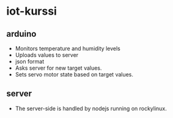 # iot-kurssi

## arduino
- Monitors temperature and humidity levels
- Uploads values to server
- json format
- Asks server for new target values.
- Sets servo motor state based on target values.

## server
- The server-side is handled by nodejs running on rockylinux.
